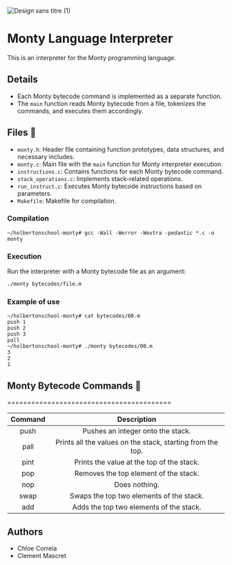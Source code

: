 ![Design sans titre (1)](https://github.com/chloe0524/holbertonschool-monty/assets/127857895/6af77bf9-2116-489a-826c-6c67aba9af9f)


# Monty Language Interpreter


This is an interpreter for the Monty programming language.

## Details

- Each Monty bytecode command is implemented as a separate function.
- The `main` function reads Monty bytecode from a file, tokenizes the commands, and executes them accordingly.

## Files :open_file_folder:

- `monty.h`: Header file containing function prototypes, data structures, and necessary includes.
- `monty.c`: Main file with the `main` function for Monty interpreter execution.
- `instructions.c`: Contains functions for each Monty bytecode command.
- `stack_operations.c`: Implements stack-related operations.
- `run_instruct.c`: Executes Monty bytecode instructions based on parameters.
- `Makefile`: Makefile for compilation.

### Compilation
````
~/holbertonschool-monty# gcc -Wall -Werror -Wextra -pedantic *.c -o monty
````
### Execution
Run the interpreter with a Monty bytecode file as an argument:
```bash
./monty bytecodes/file.m
```
### Example of use
````
~/holbertonschool-monty# cat bytecodes/00.m
push 1
push 2
push 3
pall
~/holbertonschool-monty# ./monty bytecodes/00.m
3
2
1
````

## Monty Bytecode Commands :snake:
=========================================

| Command | Description |
| :-----: | :---------: |
|  push   | Pushes an integer onto the stack. |
|  pall   | Prints all the values on the stack, starting from the top. |
|  pint   | Prints the value at the top of the stack. |
|  pop    | Removes the top element of the stack. |
|  nop    | Does nothing. |
|  swap   | Swaps the top two elements of the stack. |
|  add    | Adds the top two elements of the stack. |

## Authors
- Chloe Correia
- Clement Mascret 
